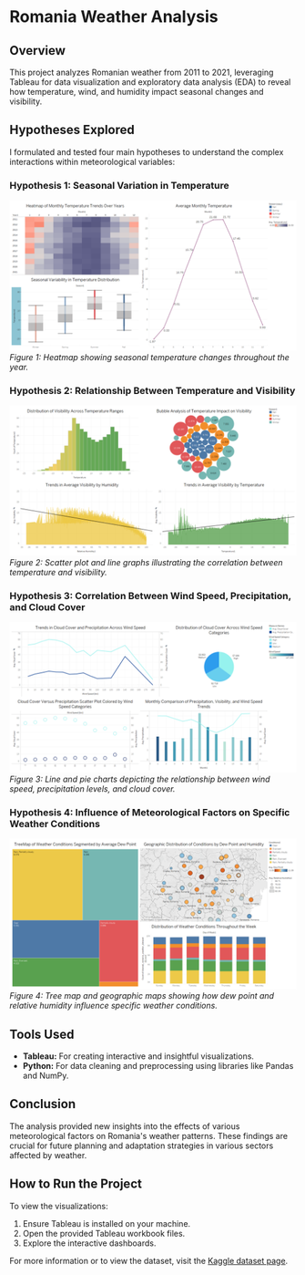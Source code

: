 # Romania Weather Analysis

## Overview
This project analyzes Romanian weather from 2011 to 2021, leveraging Tableau for data visualization and exploratory data analysis (EDA) to reveal how temperature, wind, and humidity impact seasonal changes and visibility.

## Hypotheses Explored
I formulated and tested four main hypotheses to understand the complex interactions within meteorological variables:

### Hypothesis 1: Seasonal Variation in Temperature
![Seasonal Temperature Variation](/output/Hypothesis-1.png)
*Figure 1: Heatmap showing seasonal temperature changes throughout the year.*

### Hypothesis 2: Relationship Between Temperature and Visibility
![Temperature and Visibility](/output/Hypothesis-2.png)
*Figure 2: Scatter plot and line graphs illustrating the correlation between temperature and visibility.*

### Hypothesis 3: Correlation Between Wind Speed, Precipitation, and Cloud Cover
![Wind, Precipitation, and Cloud Cover](/output/Hypothesis-3.png)
*Figure 3: Line and pie charts depicting the relationship between wind speed, precipitation levels, and cloud cover.*

### Hypothesis 4: Influence of Meteorological Factors on Specific Weather Conditions
![Meteorological Factors and Weather Conditions](/output/Hypothesis-4.png)
*Figure 4: Tree map and geographic maps showing how dew point and relative humidity influence specific weather conditions.*

## Tools Used
- **Tableau:** For creating interactive and insightful visualizations.
- **Python:** For data cleaning and preprocessing using libraries like Pandas and NumPy.

## Conclusion
The analysis provided new insights into the effects of various meteorological factors on Romania's weather patterns. These findings are crucial for future planning and adaptation strategies in various sectors affected by weather.

## How to Run the Project
To view the visualizations:
1. Ensure Tableau is installed on your machine.
2. Open the provided Tableau workbook files.
3. Explore the interactive dashboards.

For more information or to view the dataset, visit the [Kaggle dataset page](https://www.kaggle.com/datasets/acatalin14/romania-weather-visual-crossing-weather).
